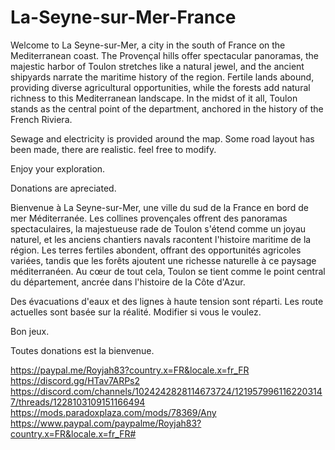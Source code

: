 # La-Seyne-sur-Mer-France

Welcome to La Seyne-sur-Mer, a city in the south of France on the Mediterranean coast. The Provençal hills offer spectacular panoramas, the majestic harbor of Toulon stretches like a natural jewel, and the ancient shipyards narrate the maritime history of the region. Fertile lands abound, providing diverse agricultural opportunities, while the forests add natural richness to this Mediterranean landscape. In the midst of it all, Toulon stands as the central point of the department, anchored in the history of the French Riviera. 

Sewage and electricity is provided around the map. Some road layout has been made, there are realistic. feel free to modify.

Enjoy your exploration.

Donations are apreciated.

Bienvenue à La Seyne-sur-Mer, une ville du sud de la France en bord de mer Méditerranée. Les collines provençales offrent des panoramas spectaculaires, la majestueuse rade de Toulon s'étend comme un joyau naturel, et les anciens chantiers navals racontent l'histoire maritime de la région. Les terres fertiles abondent, offrant des opportunités agricoles variées, tandis que les forêts ajoutent une richesse naturelle à ce paysage méditerranéen. Au cœur de tout cela, Toulon se tient comme le point central du département, ancrée dans l'histoire de la Côte d'Azur. 

Des évacuations d'eaux et des lignes à haute tension sont réparti. Les route actuelles sont basée sur la réalité. Modifier si vous le voulez.

Bon jeux.

Toutes donations est la bienvenue.

https://paypal.me/Royjah83?country.x=FR&locale.x=fr_FR
https://discord.gg/HTav7ARPs2
https://discord.com/channels/1024242828114673724/1219579961162203147/threads/1228103109151166494
https://mods.paradoxplaza.com/mods/78369/Any
https://www.paypal.com/paypalme/Royjah83?country.x=FR&locale.x=fr_FR#
